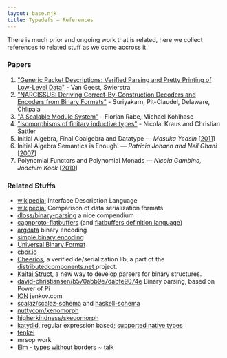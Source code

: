 ```yaml
---
layout: base.njk
title: Typedefs — References
---
```


There is much prior and ongoing work that is related, here we collect references to related stuff as we come accross it.

### Papers

1. ["Generic Packet Descriptions: Verified Parsing and Pretty Printing of Low-Level Data"](http://www.staff.science.uu.nl/~swier004/publications/2017-tyde-a.pdf) - Van Geest, Swierstra
2. ["NARCISSUS: Deriving Correct-By-Construction Decoders and Encoders from Binary Formats"](https://www.cs.purdue.edu/homes/bendy/Narcissus/narcissus.pdf) - Suriyakarn, Pit-Claudel, Delaware, Chlipala
3. ["A Scalable Module System"](https://kwarc.info/people/frabe/Research/mmt.pdf) - Florian Rabe, Michael Kohlhase
4. ["Isomorphisms of finitary inductive types"](http://www.cs.nott.ac.uk/~psznk/docs/inductive-isomorphism.pdf) - Nicolai Kraus and Christian Sattler
5. Initial Algebra, Final Coalgebra and Datatype — *Masuka Yeasin* [[2011](http://pages.cpsc.ucalgary.ca/~robin/class/617/projects-10/Masuka.pdf)]
6. Initial Algebra Semantics is Enough! — *Patricia Johann and Neil Ghani* [[2007](https://personal.cis.strath.ac.uk/neil.ghani/papers/ghani-tlca07.pdf)]
7. Polynomial Functors and Polynomial Monads — *Nicola Gambino, Joachim Kock* [[2010](https://arxiv.org/abs/0906.4931)]




###  Related Stuffs

- [wikipedia:](https://en.wikipedia.org/wiki/Interface_description_language) Interface Description Language
- [wikipedia:](https://en.wikipedia.org/wiki/Comparison_of_data_serialization_formats) Comparison of data serialization formats
- [dloss/binary-parsing](https://github.com/dloss/binary-parsing) a nice compendium
- [capnproto-flatbuffers](https://capnproto.org/news/2014-06-17-capnproto-flatbuffers-sbe.html) (and [flatbuffers definition language](http://google.github.io/flatbuffers/flatbuffers_grammar.html))
- [argdata](https://github.com/NuxiNL/argdata#binary-encoding) binary encoding
- [simple binary encoding](https://mechanical-sympathy.blogspot.nl/2014/05/simple-binary-encoding.html)
- [Universal Binary Format](http://ubf.github.io/ubf/ubf-user-guide.en.html)
- [cbor.io](https://cbor.io)
- [Cheerios](https://github.com/uwplse/cheerios), a verified de/serialization lib, a part of the [distributedcomponents.net ](http://distributedcomponents.net/) project.
- [Kaitai Struct](https://kaitai.io/), a new way to develop parsers for binary structures.
- [david-christiansen/b570abb9e7dabfe9074e](https://gist.github.com/david-christiansen/b570abb9e7dabfe9074e) Binary parsing, based on Power of Pi
- [ION](tutorials.jenkov.com/ion/ion-vs-other-formats.html) jenkov.com
- [scalaz/scalaz-schema](https://github.com/scalaz/scalaz-schema) and [haskell-schema](https://github.com/alonsodomin/haskell-schema)
- [nuttycom/xenomorph](https://github.com/nuttycom/xenomorph)
- [higherkindness/skeuomorph](https://github.com/higherkindness/skeuomorph)
- [katydid](http://katydid.github.io/), regular expression based; [supported native types](http://katydid.github.io/relapse/types.html)
- [tenkei](https://github.com/WhatisRT/tenkei)
- mrsop work
- [Elm - types without borders](https://github.com/dillonkearns/talks/tree/master/types-without-borders) ~ [talk](https://www.youtube.com/watch?v=memIRXFSNkU)

